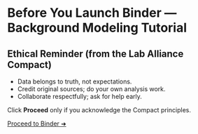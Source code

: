 # Before You Launch Binder — Background Modeling Tutorial

## Ethical Reminder (from the Lab Alliance Compact)
- Data belongs to truth, not expectations.  
- Credit original sources; do your own analysis work.  
- Collaborate respectfully; ask for help early.

Click **Proceed** only if you acknowledge the Compact principles.

[Proceed to Binder ➜](https://mybinder.org/v2/gh/uwarring82/adv-lab-handbook/main?filepath=notebooks/gaussian_with_linear_background.ipynb)
